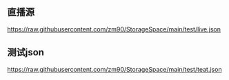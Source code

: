 
## 直播源
https://raw.githubusercontent.com/zm90/StorageSpace/main/test/live.json

## 测试json
https://raw.githubusercontent.com/zm90/StorageSpace/main/test/teat.json